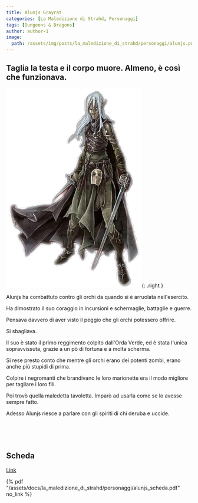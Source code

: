 ```yaml
---
title: Alunjs Grayrat
categories: [La Maledizione di Strahd, Personaggi]
tags: [Dungeons & Dragons]
author: author-1
image:
  path: /assets/img/posts/la_maledizione_di_strahd/personaggi/alunjs.png
---
```


## Taglia la testa e il corpo muore. Almeno, è così che funzionava.

![Desktop View](/assets/img/posts/la_maledizione_di_strahd/personaggi/alunjs.png){: .right }

Alunjs ha combattuto contro gli orchi da quando si è arruolata nell'esercito. 

Ha dimostrato il suo coraggio in incursioni e schermaglie, battaglie e guerre. 

Pensava davvero di aver visto il peggio che gli orchi potessero offrire. 

Si sbagliava. 

Il suo è stato il primo reggimento colpito dall'Orda Verde, ed è stata l'unica sopravvissuta, grazie a un pò di fortuna e a molta scherma. 

Si rese presto conto che mentre gli orchi erano dei potenti zombi, erano anche più stupidi di prima. 

Colpire i negromanti che brandivano le loro marionette era il modo migliore per tagliare i loro fili. 

Poi trovò quella maledetta tavoletta. Imparò ad usarla come se lo avesse sempre fatto. 

Adesso Alunjs riesce a parlare con gli spiriti di chi deruba e uccide.

<br><br><br>

## Scheda

<a href="/assets/docs/la_maledizione_di_strahd/personaggi/alunjs_scheda.pdf" target="_blank">Link</a>

{% pdf "/assets/docs/la_maledizione_di_strahd/personaggi/alunjs_scheda.pdf" no_link %}